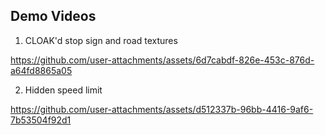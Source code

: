 ## Demo Videos

1. CLOAK'd stop sign and road textures

https://github.com/user-attachments/assets/6d7cabdf-826e-453c-876d-a64fd8865a05

2. Hidden speed limit

https://github.com/user-attachments/assets/d512337b-96bb-4416-9af6-7b53504f92d1

